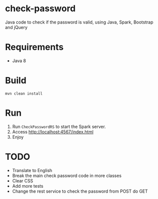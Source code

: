 # check-password
Java code to check if the password is valid, using Java, Spark, Bootstrap and jQuery

# Requirements

 - Java 8

# Build

    mvn clean install

# Run

 1. Run `CheckPasswordRS` to start the Spark server.
 2. Access [http://localhost:4567/index.html](http://localhost:4567/index.html)
 3. Enjoy

# TODO

 - Translate to English
 - Break the main check password code in more classes
 - Clear CSS
 - Add more tests
 - Change the rest service to check the password from POST do GET
